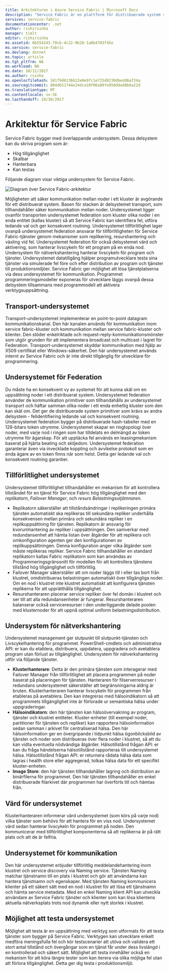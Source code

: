 ```yaml
---
title: Arkitekturen i Azure Service Fabric | Microsoft Docs
description: "Service Fabric är en plattform för distribuerade system som används för att skapa skalbara, tillförlitliga och enkelt hanteras program för molnet. Den här artikeln visar arkitekturen för Service Fabric."
services: service-fabric
documentationcenter: .net
author: rishirsinha
manager: timlt
editor: rishirsinha
ms.assetid: 6b554243-70cb-4c22-9b28-1a8b4703f45e
ms.service: service-fabric
ms.devlang: dotnet
ms.topic: article
ms.tgt_pltfrm: NA
ms.workload: NA
ms.date: 10/12/2017
ms.author: rsinha
ms.openlocfilehash: 3d1f9d6136622e0e9fc1e725d8230dbedd6af24a
ms.sourcegitcommit: 804db51744e24dca10f06a89fe950ddad8b6a22d
ms.translationtype: MT
ms.contentlocale: sv-SE
ms.lasthandoff: 10/30/2017
---
```

# <a name="service-fabric-architecture"></a>Arkitektur för Service Fabric
Service Fabric bygger med överlappande undersystem. Dessa delsystem kan du skriva program som är:

* Hög tillgänglighet
* Skalbar
* Hanterbara
* Kan testas

Följande diagram visar viktiga undersystem för Service Fabric.

![Diagram över Service Fabric-arkitektur](media/service-fabric-architecture/service-fabric-architecture.png)

Möjligheten att säker kommunikation mellan noder i ett kluster är avgörande för ett distribuerat system. Basen för stacken är delsystemet transport, som tillhandahåller säker kommunikation mellan noder. Undersystemet ligger ovanför transporten undersystemet federation som kluster olika noder i en enda entitet (kallas kluster) så att Service Fabric kan identifiera fel, utföra ledande val och ger konsekvent routning. Undersystemet tillförlitlighet lager ovanpå undersystemet federation ansvarar för tillförlitligheten för Service Fabric-tjänster genom mekanismer som replikering, resurshantering och växling vid fel. Undersystemet federation för också delsystemet värd och aktivering, som hanterar livscykeln för ett program på en enda nod. Undersystem för nätverkshantering hanterar livscykeln för program och tjänster. Undersystemet datatillgång hjälper programutvecklare testa sina tjänster via simulerade fel före och efter distribution av program och tjänster till produktionsmiljöer. Service Fabric ger möjlighet att lösa tjänstplatserna via dess undersystemet för kommunikation. Programmet programmeringsmodeller exponeras för utvecklare läggs ovanpå dessa delsystem tillsammans med programmodell att aktivera verktygsuppsättning.

## <a name="transport-subsystem"></a>Transport-undersystemet
Transport-undersystemet implementerar en point-to-point datagram kommunikationskanal. Den här kanalen används för kommunikation inom service fabric-kluster och kommunikation mellan service fabric-kluster och klienter. Den stöder enkelriktade och request-reply-kommunikationsmönster som utgör grunden för att implementera broadcast och multicast i lagret för Federation. Transport-undersystemet skyddar kommunikation med hjälp av X509 certifikat eller Windows-säkerhet. Den här undersystemet används internt av Service Fabric och är inte direkt tillgänglig för utvecklare för programmering.

## <a name="federation-subsystem"></a>Undersystemet för Federation
Du måste ha en konsekvent vy av systemet för att kunna skäl om en uppsättning noder i ett distribuerat system. Undersystemet federation använder de kommunikation primitiver som tillhandahålls av undersystemet transport och häftar samman olika noder i ett enda enhetlig kluster som den kan skäl om. Det ger de distribuerade system primitiver som krävs av andra delsystem - felidentifiering ledande val och konsekvent routning. Undersystemet federation bygger på distribuerade hash-tabeller med en 128-bitars token utrymme. Undersystemet skapar en ringtopologi över noder, med varje nod i ringen som har tilldelats en delmängd av token utrymme för ägarskap. För att upptäcka fel används en leasingmekanism baserat på hjärta beating och skiljedom. Undersystemet federation garanterar även via invecklade koppling och avvikelse protokoll som en enda ägare av en token finns när som helst. Detta ger ledande val och konsekvent routning garantier.

## <a name="reliability-subsystem"></a>Tillförlitlighet undersystemet
Undersystemet tillförlitlighet tillhandahåller en mekanism för att kontrollera tillståndet för en tjänst för Service Fabric hög tillgänglighet med den *replikatorn*, *Failover Manager*, och *resurs Belastningsutjämnaren*.

* Replikatorn säkerställer att tillståndsändringar i replikeringen primära tjänsten automatiskt ska replikeras till sekundära repliker underhålla konsekvensen mellan primära och sekundära repliker i en replikuppsättning för tjänsten. Replikatorn är ansvarig för kvorumhantering av repliker i uppsättningen. Den samverkar med redundansenhet att hämta listan över åtgärder för att replikera och omkonfiguration agenten ger den konfigurationen av replikuppsättningen. Denna konfiguration anger vilka åtgärder som måste replikeras repliker. Service Fabric tillhandahåller en standard replikatorn kallas Fabric replikatorn som kan användas av Programmeringsgränssnitt för modellen för att kontrollera tjänstens tillstånd hög tillgänglighet och tillförlitlig.
* Failover Manager säkerställer att om noder läggs till i eller tas bort från klustret, omdistribueras belastningen automatiskt över tillgängliga noder. Om en nod i klustret inte klustret automatiskt att konfigurera tjänsten replikerna för att upprätthålla tillgänglighet.
* Resurshanteraren placerar service repliker över fel domän i klustret och ser till att alla redundansenheter är fungerar. Resurshanteraren balanserar också serviceresurser i den underliggande delade poolen med klusternoder för att uppnå optimal uniform belastningsdistribution.

## <a name="management-subsystem"></a>Undersystem för nätverkshantering
Undersystemet management ger slutpunkt till slutpunkt-tjänsten och Livscykelhantering för programmet. PowerShell-cmdlets och administrativa API: er kan du etablera, distribuera, uppdatera, uppgradera och avetablera program utan förlust av tillgänglighet. Undersystem för nätverkshantering utför via följande tjänster.

* **Klusterhanterare**: Detta är den primära tjänsten som interagerar med Failover Manager från tillförlitlighet att placera programmen på noder baserat på placeringen för tjänsten. Hanteraren för filserverresurser i redundans undersystemet säkerställer att begränsningarna aldrig är bruten. Klusterhanteraren hanterar livscykeln för programmen från etableras på avetablera. Den kan integreras med hälsoindikatorn så att programmets tillgänglighet inte är förlorade ur semantiska hälsa under uppgraderingar.
* **Hälsoindikatorn**: den här tjänsten kan hälsoövervakning av program, tjänster och klustret entiteter. Kluster-enheter (till exempel noder, partitioner för tjänsten och repliker) kan rapportera hälsoinformation sedan samman i arkivet för centraliserad hälsa. Den här hälsoinformation ger en övergripande i tidpunkt hälsa ögonblicksbild av tjänster och noder som distribueras över flera noder i klustret, så att du kan vidta eventuella nödvändiga åtgärder. Hälsotillstånd frågan API: er kan du fråga händelserna hälsotillstånd rapporteras till undersystemet hälsa. Hälsotillstånd frågan API: er returnera rådata hälsa data som lagras i health store eller aggregerad, tolkas hälsa data för ett specifikt kluster-enheten.
* **Image Store**: den här tjänsten tillhandahåller lagring och distribution av binärfilerna för programmet. Den här tjänsten tillhandahåller en enkel distribuerade filarkivet där programmen har överförts till och hämtas från.

## <a name="hosting-subsystem"></a>Värd för undersystemet
Klusterhanteraren informerar värd undersystemet (som körs på varje nod) vilka tjänster som behövs för att hantera för en viss nod. Undersystemet värd sedan hanterar livscykeln för programmet på noden. Den kommunicerar med tillförlitlighet komponenterna så att replikerna är på rätt plats och att de är felfria.

## <a name="communication-subsystem"></a>Undersystemet för kommunikation
Den här undersystemet erbjuder tillförlitlig meddelandehantering inom klustret och service discovery via Naming service. Tjänsten Naming matchar tjänstnamn till en plats i klustret och gör att användarna kan hantera tjänstnamn och egenskaper. Med tjänsten Naming kommunicera klienter på ett säkert sätt med en nod i klustret för att lösa ett tjänstnamn och hämta service metadata. Med en enkel Naming klient API kan utveckla användare av Service Fabric tjänster och klienter som kan lösa klientens aktuella nätverksplats trots nod dynamik eller nytt storlek i klustret.

## <a name="testability-subsystem"></a>Möjlighet att testa undersystemet
Möjlighet att testa är en uppsättning med verktyg som utformats för att testa tjänster som bygger på Service Fabric. Verktygen kan utvecklare enkelt medföra meningsfulla fel och kör testscenarier att utöva och validera ett stort antal tillstånd och övergångar som en tjänst får under dess livslängd i en kontrollerad och säkert sätt. Möjlighet att testa innehåller också en mekanism för att köra längre tester som kan iterera via olika möjliga fel utan att förlora tillgänglighet. Detta ger dig testa i produktionsmiljö.

